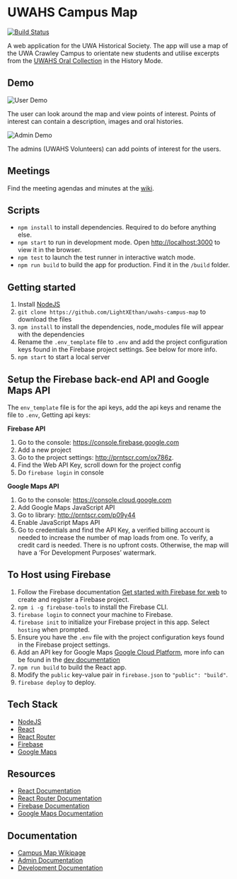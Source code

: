 
# UWAHS Campus Map

[![Build Status](https://dev.azure.com/UWA-map-app/UWAHS%20Map%20App/_apis/build/status/LightXEthan.uwahs-campus-map?branchName=master)](https://dev.azure.com/UWA-map-app/UWAHS%20Map%20App/_build/latest?definitionId=1&branchName=master)

A web application for the UWA Historical Society. The app will use a map of the UWA Crawley Campus to orientate new students and utilise excerpts from the [UWAHS Oral Collection](https://www.web.uwa.edu.au/uwahs/oral-histories) in the History Mode.

## Demo
![User Demo](https://github.com/LightXEthan/uwahs-campus-map/blob/docs/demos/demo/mainDemoUser.gif)

The user can look around the map and view points of interest. Points of interest can contain a description, images and oral histories.

![Admin Demo](https://github.com/LightXEthan/uwahs-campus-map/blob/docs/demos/demo/demoMainAdmin.gif)

The admins (UWAHS Volunteers) can add points of interest for the users.

## Meetings
Find the meeting agendas and minutes at the [wiki](https://github.com/LightXEthan/uwahs-campus-map/wiki).

## Scripts
- `npm install` to install dependencies. Required to do before anything else.
- `npm start` to run in development mode. Open [http://localhost:3000](http:localhost:3000) to view it in the browser.
- `npm test` to launch the test runner in interactive watch mode.
- `npm run build` to build the app for production. Find it in the `/build` folder.

## Getting started
1. Install [NodeJS](https://nodejs.org/)
2. `git clone https://github.com/LightXEthan/uwahs-campus-map` to download the files
3. `npm install` to install the dependencies, node_modules file will appear with the dependencies
4. Rename the `.env_template` file to `.env` and add the project configuration keys found in the Firebase project settings. See below for more info.
5. `npm start` to start a local server

## Setup the Firebase back-end API and Google Maps API ##
The `env_template` file is for the api keys, add the api keys and rename the file to `.env`, Getting api keys:

**Firebase API**
1. Go to the console: https://console.firebase.google.com
2. Add a new project
3. Go to the project settings: http://prntscr.com/ox786z.
4. Find the Web API Key, scroll down for the project config
5. Do `firebase login` in console

**Google Maps API**
1. Go to the console: https://console.cloud.google.com
2. Add Google Maps JavaScript API
3. Go to library: http://prntscr.com/p09y44
4. Enable JavaScript Maps API
5. Go to credentials and find the API Key, a verified billing account is needed to increase the number of map loads from one. To verify, a credit card is needed. There is no upfront costs. Otherwise, the map will have a ‘For Development Purposes’ watermark.

## To Host using Firebase

1. Follow the Firebase documentation [Get started with Firebase for web](https://firebase.google.com/docs/web/setup) to create and register a Firebase project.
2. `npm i -g firebase-tools`  to install the Firebase CLI.
3. `firebase login` to connect your machine to Firebase.
4. `firebase init` to initialize your Firebase project in this app. Select `hosting` when prompted.
5. Ensure you have the `.env` file with the project configuration keys found in the Firebase project settings.
6. Add an API key for Google Maps [Google Cloud Platform](https://console.cloud.google.com/google/maps-apis/), more info can be found in the [dev documentation](https://docs.google.com/document/d/1KBm7-WoN9Ej_YCd167hBMFTxSYeOZo-kPdkqS3dOfWc)
7. `npm run build` to build the React app.
8. Modify the `public` key-value pair in `firebase.json` to `"public": "build"`.
9. `firebase deploy` to deploy.

## Tech Stack

- [NodeJS](https://nodejs.org/)
- [React](https://reactjs.org/)
- [React Router](https://reacttraining.com/react-router/web/)
- [Firebase](https://firebase.google.com)
- [Google Maps](https://cloud.google.com/maps-platform/maps/)

## Resources

- [React Documentation](https://reactjs.org/docs/hello-world.html)
- [React Router Documentation](https://reacttraining.com/react-router/web/)
- [Firebase Documentation](https://firebase.google.com/docs)
- [Google Maps Documentation](https://developers.google.com/maps/documentation/javascript/tutorial)

## Documentation
- [Campus Map Wikipage](https://github.com/LightXEthan/uwahs-campus-map/wiki)
- [Admin Documentation](https://github.com/LightXEthan/uwahs-campus-map/wiki/Admin-Documentation)
- [Development Documentation](https://github.com/LightXEthan/uwahs-campus-map/wiki/Development-Documentation)
